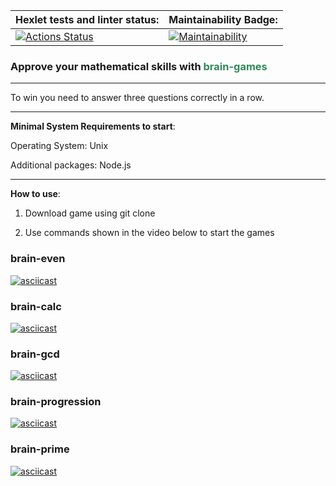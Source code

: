 | Hexlet tests and linter status: | Maintainability Badge:|
|------------------------------------|--------------------------|
|[![Actions Status](https://github.com/Heaven-Tonight/frontend-project-44/actions/workflows/hexlet-check.yml/badge.svg)](https://github.com/Heaven-Tonight/frontend-project-44/actions)|[![Maintainability](https://api.codeclimate.com/v1/badges/3c5b49a9948f4f4c88f7/maintainability)](https://codeclimate.com/github/Heaven-Tonight/frontend-project-44/maintainability) |

### Approve your mathematical skills with <span style="color:#2E8B57">brain-games</span>

___

To win you need to answer three questions correctly in a row.

___

**Minimal System Requirements to start**:

Operating System: Unix

Additional packages: Node.js
___

**How to use**:

1. Download game using git clone

2. Use commands shown in the video below to start the games

### brain-even 
[![asciicast](https://asciinema.org/a/i3oov5AzNsTsp0XSPKBe2V9wF.svg)](https://asciinema.org/a/i3oov5AzNsTsp0XSPKBe2V9wF)

### brain-calc 
[![asciicast](https://asciinema.org/a/i3oov5AzNsTsp0XSPKBe2V9wF.svg)](https://asciinema.org/a/yF6itu5PO3xdkxlyA2pS4ZGFD)

### brain-gcd 
[![asciicast](https://asciinema.org/a/i3oov5AzNsTsp0XSPKBe2V9wF.svg)](https://asciinema.org/a/RgbKYW21rKD0DeBaGvXzlXAiR)

### brain-progression
[![asciicast](https://asciinema.org/a/i3oov5AzNsTsp0XSPKBe2V9wF.svg)](https://asciinema.org/a/sJePcq3S8LexNDV4KxiA1Lc9H)

### brain-prime
[![asciicast](https://asciinema.org/a/i3oov5AzNsTsp0XSPKBe2V9wF.svg)](https://asciinema.org/a/XT79bqtPMT1NBbGNQfIOpvMPf)